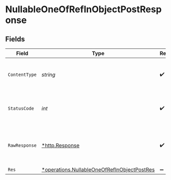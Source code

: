 # NullableOneOfRefInObjectPostResponse


## Fields

| Field                                                                                                            | Type                                                                                                             | Required                                                                                                         | Description                                                                                                      |
| ---------------------------------------------------------------------------------------------------------------- | ---------------------------------------------------------------------------------------------------------------- | ---------------------------------------------------------------------------------------------------------------- | ---------------------------------------------------------------------------------------------------------------- |
| `ContentType`                                                                                                    | *string*                                                                                                         | :heavy_check_mark:                                                                                               | HTTP response content type for this operation                                                                    |
| `StatusCode`                                                                                                     | *int*                                                                                                            | :heavy_check_mark:                                                                                               | HTTP response status code for this operation                                                                     |
| `RawResponse`                                                                                                    | [*http.Response](https://pkg.go.dev/net/http#Response)                                                           | :heavy_check_mark:                                                                                               | Raw HTTP response; suitable for custom response parsing                                                          |
| `Res`                                                                                                            | [*operations.NullableOneOfRefInObjectPostRes](../../../pkg/models/operations/nullableoneofrefinobjectpostres.md) | :heavy_minus_sign:                                                                                               | OK                                                                                                               |